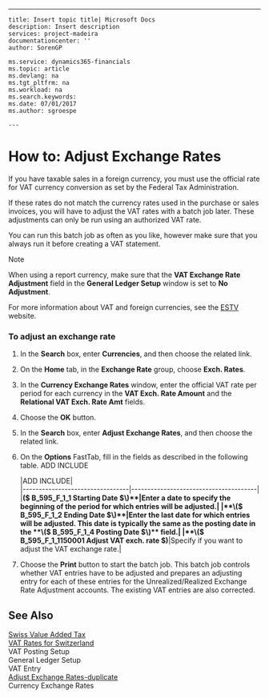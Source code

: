 ---
    title: Insert topic title| Microsoft Docs
    description: Insert description
    services: project-madeira
    documentationcenter: ''
    author: SorenGP

    ms.service: dynamics365-financials
    ms.topic: article
    ms.devlang: na
    ms.tgt_pltfrm: na
    ms.workload: na
    ms.search.keywords:
    ms.date: 07/01/2017
    ms.author: sgroespe

    ---
# How to: Adjust Exchange Rates
If you have taxable sales in a foreign currency, you must use the official rate for VAT currency conversion as set by the Federal Tax Administration.  
  
 If these rates do not match the currency rates used in the purchase or sales invoices, you will have to adjust the VAT rates with a batch job later. These adjustments can only be run using an authorized VAT rate.  
  
 You can run this batch job as often as you like, however make sure that you always run it before creating a VAT statement.  
  
> [!NOTE]  
>  When using a report currency, make sure that the **VAT Exchange Rate Adjustment** field in the **General Ledger Setup** window is set to **No Adjustment**.  
  
 For more information about VAT and foreign currencies, see the [ESTV](http://go.microsoft.com/fwlink/?LinkId=285999) website.  
  
### To adjust an exchange rate  
  
1.  In the **Search** box, enter **Currencies**, and then choose the related link.  
  
2.  On the **Home** tab, in the **Exchange Rate** group, choose **Exch. Rates**.  
  
3.  In the **Currency Exchange Rates** window, enter the official VAT rate per period for each currency in the **VAT Exch. Rate Amount** and the **Relational VAT Exch. Rate Amt** fields.  
  
4.  Choose the **OK** button.  
  
5.  In the **Search** box, enter **Adjust Exchange Rates**, and then choose the related link.  
  
6.  On the **Options** FastTab, fill in the fields as described in the following table. ADD INCLUDE<!--[!INCLUDE[bp_fieldhelp]()]-->  
  
    |ADD INCLUDE<!--[!INCLUDE[bp_tablefield](../../includes/bp_tabledescription_md.md)]-->|  
    |---------------------------------|---------------------------------------|  
    |**\($ B\_595\_F\_1\_1 Starting Date $\)**|Enter a date to specify the beginning of the period for which entries will be adjusted.|  
    |**\($ B\_595\_F\_1\_2 Ending Date $\)**|Enter the last date for which entries will be adjusted. This date is typically the same as the posting date in the **\($ B\_595\_F\_1\_4 Posting Date $\)** field.|  
    |**\($ B\_595\_F\_1\_1150001 Adjust VAT exch. rate $\)**|Specify if you want to adjust the VAT exchange rate.|  
  
7.  Choose the **Print** button to start the batch job. This batch job controls whether VAT entries have to be adjusted and prepares an adjusting entry for each of these entries for the Unrealized\/Realized Exchange Rate Adjustment accounts. The existing VAT entries are also corrected.  
  
## See Also  
 [Swiss Value Added Tax](../FullExperience/swiss-value-added-tax.md)   
 [VAT Rates for Switzerland](../FullExperience/vat-rates-for-switzerland.md)   
 VAT Posting Setup   
 General Ledger Setup   
 VAT Entry   
 [Adjust Exchange Rates-duplicate](../FullExperience/-$-b_595-adjust-exchange-rates-$-duplicate.md)   
 Currency Exchange Rates